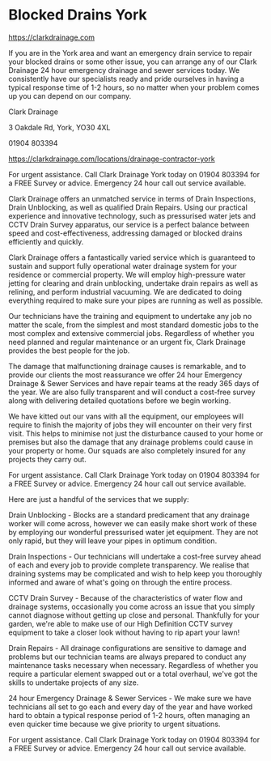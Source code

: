# Blocked Drains York

https://clarkdrainage.com

If you are in the York area and want an emergency drain service to repair your blocked drains or some other issue, you can arrange any of our Clark Drainage 24 hour emergency drainage and sewer services today. We consistently have our specialists ready and pride ourselves in having a typical response time of 1-2 hours, so no matter when your problem comes up you can depend on our company.

Clark Drainage

3 Oakdale Rd, York, YO30 4XL

01904 803394

https://clarkdrainage.com/locations/drainage-contractor-york

For urgent assistance. Call Clark Drainage York today on 01904 803394 for a FREE Survey or advice. Emergency 24 hour call out service available.

Clark Drainage offers an unmatched service in terms of Drain Inspections, Drain Unblocking, as well as qualified Drain Repairs. Using our practical experience and innovative technology, such as pressurised water jets and CCTV Drain Survey apparatus, our service is a perfect balance between speed and cost-effectiveness, addressing damaged or blocked drains efficiently and quickly.

Clark Drainage offers a fantastically varied service which is guaranteed to sustain and support fully operational water drainage system for your residence or commercial property. We will employ high-pressure water jetting for clearing and drain unblocking, undertake drain repairs as well as relining, and perform industrial vacuuming. We are dedicated to doing everything required to make sure your pipes are running as well as possible.

Our technicians have the training and equipment to undertake any job no matter the scale, from the simplest and most standard domestic jobs to the most complex and extensive commercial jobs. Regardless of whether you need planned and regular maintenance or an urgent fix, Clark Drainage provides the best people for the job.

The damage that malfunctioning drainage causes is remarkable, and to provide our clients the most reassurance we offer 24 hour Emergency Drainage & Sewer Services and have repair teams at the ready 365 days of the year. We are also fully transparent and will conduct a cost-free survey along with delivering detailed quotations before we begin working.

We have kitted out our vans with all the equipment, our employees will require to finish the majority of jobs they will encounter on their very first visit. This helps to minimise not just the disturbance caused to your home or premises but also the damage that any drainage problems could cause in your property or home. Our squads are also completely insured for any projects they carry out.

For urgent assistance. Call Clark Drainage York today on 01904 803394 for a FREE Survey or advice. Emergency 24 hour call out service available.

Here are just a handful of the services that we supply:

Drain Unblocking - Blocks are a standard predicament that any drainage worker will come across, however we can easily make short work of these by employing our wonderful pressurised water jet equipment. They are not only rapid, but they will leave your pipes in optimum condition.

Drain Inspections - Our technicians will undertake a cost-free survey ahead of each and every job to provide complete transparency. We realise that draining systems may be complicated and wish to help keep you thoroughly informed and aware of what's going on through the entire process.

CCTV Drain Survey - Because of the characteristics of water flow and drainage systems, occasionally you come across an issue that you simply cannot diagnose without getting up close and personal. Thankfully for your garden, we're able to make use of our High Definition CCTV survey equipment to take a closer look without having to rip apart your lawn!

Drain Repairs - All drainage configurations are sensitive to damage and problems but our technician teams are always prepared to conduct any maintenance tasks necessary when necessary. Regardless of whether you require a particular element swapped out or a total overhaul, we've got the skills to undertake projects of any size.

24 hour Emergency Drainage & Sewer Services - We make sure we have technicians all set to go each and every day of the year and have worked hard to obtain a typical response period of 1-2 hours, often managing an even quicker time because we give priority to urgent situations.

For urgent assistance. Call Clark Drainage York today on 01904 803394 for a FREE Survey or advice. Emergency 24 hour call out service available.
